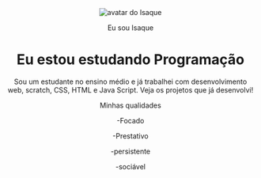 <!DOCTYPE html>
<html lang="pt-br">
  <head>
    <meta charset="UTF-8" />
    <meta name="viewport" content="width=device-width, initial-scale=1.0" />
    <link
      href="https://cdn.jsdelivr.net/npm/bootstrap@5.3.5/dist/css/bootstrap.min.css"
      rel="stylesheet"
      integrity="sha384-SgOJa3DmI69IUzQ2PVdRZhwQ+dy64/BUtbMJw1MZ8t5HZApcHrRKUc4W0kG879m7"
      crossorigin="anonymous"
    />
    <link rel="stylesheet" href="style.css" />
    <title>portifólio</title>
  </head>
  <body>
    <header class="container text-center"> 
        <img src="./images.jpg" alt="avatar do Isaque" />
        <p>Eu sou Isaque</p>
        <h1>Eu estou estudando Programação</h1>
        <p>
          Sou um estudante no ensino médio e já trabalhei com desenvolvimento
          web, scratch, CSS, HTML e Java Script. Veja os projetos que já desenvolvi!
        </p>
        <p>Minhas qualidades</p>
      <div>
         <p>-Focado</p>
         <p>-Prestativo</p>
         <p>-persistente</p>
         <p>-sociável</p>
      </div>
    </header>
    <script
      src="https://cdn.jsdelivr.net/npm/bootstrap@5.3.5/dist/js/bootstrap.bundle.min.js"
      integrity="sha384-k6d4wzSIapyDyv1kpU366/PK5hCdSbCRGRCMv+eplOQJWyd1fbcAu9OCUj5zNLiq"
      crossorigin="anonymous"
    ></script>
  </body>
</html>